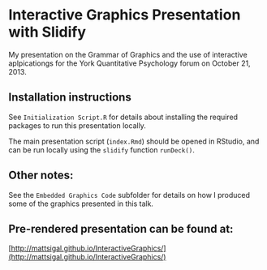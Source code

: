 # Interactive Graphics Presentation with Slidify

My presentation on the Grammar of Graphics and the use of interactive aplpicationgs for the York Quantitative Psychology forum on October 21, 2013.

## Installation instructions

See `Initialization Script.R` for details about installing the required packages to run this presentation locally.

The main presentation script (`index.Rmd`) should be opened in RStudio, and can be run locally using the `slidify` function `runDeck()`.

## Other notes:

See the `Embedded Graphics Code` subfolder for details on how I produced some of the graphics presented in this talk.

## Pre-rendered presentation can be found at:

[http://mattsigal.github.io/InteractiveGraphics/](http://mattsigal.github.io/InteractiveGraphics/)
